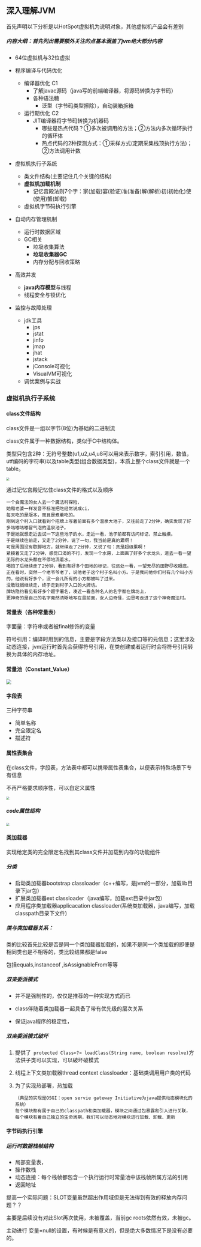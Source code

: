 ## 深入理解JVM

首先声明以下分析是以HotSpot虚拟机为说明对象，其他虚拟机产品会有差别

##### 内容大纲：首先列出需要额外关注的点基本涵盖了jvm绝大部分内容

- 64位虚拟机与32位虚拟

- 程序编译与代码优化
  - 编译器优化 C1
    - 了解javac源码（java写的前端编译器，将源码转换为字节码）
    - 各种语法糖
      - 泛型（字节码类型擦除），自动装箱拆箱
  - 运行期优化 C2
    - JIT编译器将字节码转换为机器码
      - 哪些是热点代码？①多次被调用的方法；②方法内多次循环执行的循环体
      - 热点代码的2种探测方式：①采样方式(定期采集栈顶执行方法)；②方法调用计数

- 虚拟机执行子系统
  
  - 类文件结构(主要记住几个关键的结构)
  - **虚拟机加载机制**
    - 记忆宫殿法则7个字：家(加载)宴(验证)准(准备)解(解析)初(初始化)使(使用)蟹(卸载)
  - 虚拟机字节码执行引擎
  
- 自动内存管理机制
  
  - 运行时数据区域
  - GC相关
    - 垃圾收集算法
    - **垃圾收集器GC**
    - 内存分配与回收策略
  
- 高效并发
  - **java内存模型**与线程
  - 线程安全与锁优化
  
- 监控与故障处理
  - jdk工具
    - jps
    - jstat
    - jinfo
    - jmap
    - jhat
    - jstack
    - jConsole可视化
    - VisualVM可视化
  - 调优案例与实战



### 虚拟机执行子系统

#### class文件结构

class文件是一组以字节(8位)为基础的二进制流

class文件属于一种数据结构，类似于C中结构体。

类型只包含2种：无符号整数(u1,u2,u4,u8可以用来表示数字，索引引用，数值，utf编码的字符串)以及table类型(组合数据类型)，本质上整个class文件就是一个table。

<img src="/Users/songke/work/TecPorter/imges/class文件结构.png" style="zoom: 50%;" />

通过记忆宫殿记忆住class文件的格式以及顺序

```
一个会魔法的女人去一个魔法村探险，
她和老婆一样发音不标准把吃经常说成ci，
每天吃的是版本，而且是煮着吃的。
刚到这个村入口就看到个招牌上写着前面有多个温泉大池子，又往前走了2分钟，确实发现了好多咕嘟咕嘟冒气泡的温泉池子。
于是她就想走近去试一下这些池子的水，走近一看，池子前都有访问标记，禁止触摸。
于是继续往前走，又走了2分钟，说了一句，我当前是真的累啊！
可是周围没有歇脚地方，就继续走了2分钟，又说了句：真是超级累啊！
紧接着又走了2分钟，感觉口渴的不行，发现一个水房，上面画了好多个水龙头，进去一看一望无际的水龙头都在不停地流着水。
喝饱了后继续走了2分钟，看到有好多个田地的标记，往远处一看，一望无尽的田野尽收眼底。
正在看时，突然一个老爷爷老了，说他老子这个村子名叫小方。于是我问他你们村有几个叫小方的，他说有好多个，没一会儿所有的小方都被叫了过来。
没敢耽搁继续走，终于走到村子入口的大牌坊。
牌坊隐约看见有好多个题字署名，凑近一看各种名人的名字都在牌坊上，
更神奇的是自己的名字竟然清晰地写在最前面，女人边奇怪，边思考走进了这个神奇魔法村。

```



#### 常量表（各种常量表）

字面量：字符串或者被final修饰的变量

符号引用：编译时用到的信息，主要是字段方法类以及接口等的元信息；这里涉及动态连接，jvm运行时首先会获得符号引用，在类创建或者运行时会将符号引用转换为具体的内存地址。

#### 常量池（Constant_Value）

<img src="/Users/songke/work/TecPorter/imges/constant_value结构.png" style="zoom:80%;" />



#### 字段表

三种字符串

- 简单名称
- 完全限定名
- 描述符



#### 属性表集合

在class文件，字段表，方法表中都可以携带属性表集合，以便表示特殊场景下专有信息

不再严格要求顺序性，可以自定义属性

<img src="/Users/songke/work/TecPorter/imges/虚拟机规范定义的属性.png" style="zoom:50%;" />

##### code属性结构

<img src="/Users/songke/work/TecPorter/imges/code属性表结构.png" style="zoom:50%;" />



#### 类加载器

实现给定类的完全限定名找到其class文件并加载到内存的功能组件

##### 分类

- 启动类加载器bootstrap classloader（c++编写，是jvm的一部分，加载lib目录下jar包）
- 扩展类加载器ext classloader（java编写，加载ext目录中jar包）
- 应用程序类加载器applicacation classloader(系统类加载器，java编写，加载classpath目录下文件)



##### 类与类加载器关系：

类的比较首先比较是否是同一个类加载器加载的，如果不是同一个类加载的即便是相同类也是不相等的，类比较结果都是false

包括equals,instanceof ,isAssignableFrom等等



##### 双亲委派模式

- 并不是强制性的，仅仅是推荐的一种实现方式而已

- class伴随着类加载器一起具备了带有优先级的层次关系
- 保证java程序的稳定性，

##### 双亲委派模式破坏

1. 提供了`` protected Class<?> loadClass(String name, boolean resolve)``方法供子类可以实现，可以破坏破模式

2. 线程上下文类加载器thread context classloader：基础类调用用户类的代码

3. 为了实现热部署，热加载

   ```
   （典型的实现是OSGI：open servie gateway Initiative为java提供动态模块化的系统）
   每个模块都有属于自己的classpath和类加载器，模块之间通过包暴露和引入进行关联，每个模块有着自己独立的生命周期，我们可以动态地对模块进行加载、卸载、更新
   
   ```

   

#### 字节码执行引擎

##### 运行时数据栈帧结构

- 局部变量表，
- 操作数栈
- 动态连接：每个栈帧都包含一个执行运行时常量池中该栈帧所属方法的引用
- 返回地址

提高一个实际问题：SLOT变量虽然超出作用域但是无法得到有效的释放内存问题？？

主要是后续没有对此Slot再次使用，未被覆盖，当前gc roots依然有效，未被gc。

主动进行 变量=null的设置，有时候是有意义的，但是绝大多数情况下是没有必要的。





































